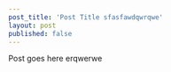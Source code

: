 ```yaml
---
post_title: 'Post Title sfasfawdqwrqwe'
layout: post
published: false
---
```

Post goes here erqwerwe
